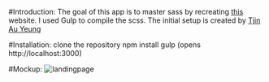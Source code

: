 #Introduction:
The goal of this app is to master sass by recreating [this](http://tympanus.net/Freebies/Landio/) website. I used Gulp to compile the scss. 
The initial setup is created by [Tjin Au Yeung](https://github.com/tjinauyeung/sass_lesson)

#Installation:
    clone the repository
    npm install
    gulp (opens http://localhost:3000)
  
#Mockup:
![landingpage](https://cloud.githubusercontent.com/assets/19530739/18128488/4361f6fe-6f86-11e6-9619-53c5efd20ca1.png)
